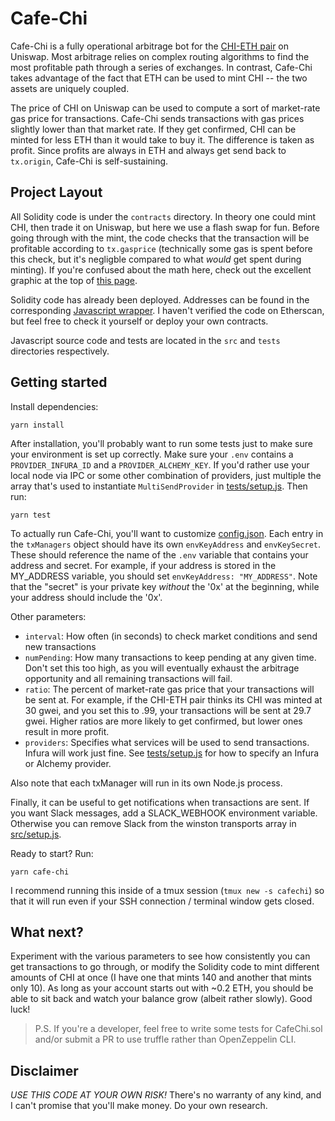 # Cafe-Chi

Cafe-Chi is a fully operational arbitrage bot for the [CHI-ETH pair](https://info.uniswap.org/pair/0xa6f3ef841d371a82ca757fad08efc0dee2f1f5e2)
on Uniswap. Most arbitrage relies on complex routing algorithms to find the most
profitable path through a series of exchanges. In contrast, Cafe-Chi takes advantage
of the fact that ETH can be used to mint CHI -- the two assets are uniquely coupled.

The price of CHI on Uniswap can be used to compute a sort of market-rate gas price
for transactions. Cafe-Chi sends transactions with gas prices slightly lower than
that market rate. If they get confirmed, CHI can be minted for less ETH than it
would take to buy it. The difference is taken as profit. Since profits are always
in ETH and always get send back to `tx.origin`, Cafe-Chi is self-sustaining.

## Project Layout

All Solidity code is under the `contracts` directory. In theory one could mint CHI,
then trade it on Uniswap, but here we use a flash swap for fun. Before going through
with the mint, the code checks that the transaction will be profitable according
to `tx.gasprice` (technically some gas is spent before this check, but it's
negligble compared to what _would_ get spent during minting). If you're confused
about the math here, check out the excellent graphic at the top of [this page](https://uniswap.org/docs/v2/core-concepts/swaps/).

Solidity code has already been deployed. Addresses can be found in the corresponding
[Javascript wrapper](./src/network/webthree/haydenshively/cafechi.js). I haven't
verified the code on Etherscan, but feel free to check it yourself or deploy your own
contracts.

Javascript source code and tests are located in the `src` and `tests` directories
respectively.

## Getting started

Install dependencies:

```
yarn install
```

After installation, you'll probably want to run some tests just to make sure your
environment is set up correctly. Make sure your `.env` contains a `PROVIDER_INFURA_ID`
and a `PROVIDER_ALCHEMY_KEY`. If you'd rather use your local node via IPC or some other
combination of providers, just multiple the array that's used to instantiate
`MultiSendProvider` in [tests/setup.js](./tests/setup.js). Then run:

```
yarn test
```

To actually run Cafe-Chi, you'll want to customize [config.json](./config.json). Each
entry in the `txManagers` object should have its own `envKeyAddress` and `envKeySecret`.
These should reference the name of the `.env` variable that contains your address and
secret. For example, if your address is stored in the MY_ADDRESS variable, you should
set `envKeyAddress: "MY_ADDRESS"`. Note that the "secret" is your private key *without*
the '0x' at the beginning, while your address should include the '0x'.

Other parameters:

- `interval`: How often (in seconds) to check market conditions and send new
transactions
- `numPending`: How many transactions to keep pending at any given time. Don't set this
too high, as you will eventually exhaust the arbitrage opportunity and all remaining
transactions will fail.
- `ratio`: The percent of market-rate gas price that your transactions will be sent at.
For example, if the CHI-ETH pair thinks its CHI was minted at 30 gwei, and you set this
to .99, your transactions will be sent at 29.7 gwei. Higher ratios are more likely to
get confirmed, but lower ones result in more profit.
- `providers`: Specifies what services will be used to send transactions. Infura will
work just fine. See [tests/setup.js](./tests/setup.js) for how to specify an Infura or
Alchemy provider.

Also note that each txManager will run in its own Node.js process.

Finally, it can be useful to get notifications when transactions are sent. If you want
Slack messages, add a SLACK_WEBHOOK environment variable. Otherwise you can remove
Slack from the winston transports array in [src/setup.js](./src/setup.js).

Ready to start? Run:

```
yarn cafe-chi
```

I recommend running this inside of a tmux session (`tmux new -s cafechi`) so that it
will run even if your SSH connection / terminal window gets closed.

## What next?

Experiment with the various parameters to see how consistently you can get transactions
to go through, or modify the Solidity code to mint different amounts of CHI at once
(I have one that mints 140 and another that mints only 10). As long as your account
starts out with ~0.2 ETH, you should be able to sit back and watch your balance grow
(albeit rather slowly). Good luck!

> P.S. If you're a developer, feel free to write some tests for CafeChi.sol and/or
submit a PR to use truffle rather than OpenZeppelin CLI.

## Disclaimer

_USE THIS CODE AT YOUR OWN RISK!_ There's no warranty of any kind, and I can't promise
that you'll make money. Do your own research.

